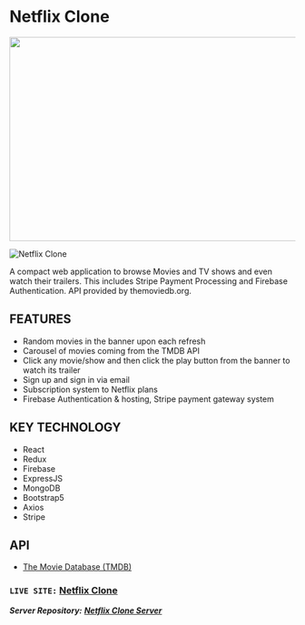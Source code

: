 # Netflix Clone

<img align="center" width="640" height="360" src="https://github.com/mekaiser/netflix-clone/blob/main/src/images/Netflix%20Clone.gif?raw=true">

![Netflix Clone](https://github.com/mekaiser/netflix-clone/blob/main/src/images/Netflix%20Clone.gif?raw=true)

A compact web application to browse Movies and TV shows and even watch their trailers. This includes Stripe Payment Processing and Firebase Authentication. API provided by themoviedb.org.

## FEATURES

- Random movies in the banner upon each refresh
- Carousel of movies coming from the TMDB API
- Click any movie/show and then click the play button from the banner to watch its trailer
- Sign up and sign in via email
- Subscription system to Netflix plans
- Firebase Authentication & hosting, Stripe payment gateway system

## KEY TECHNOLOGY

- React
- Redux
- Firebase
- ExpressJS
- MongoDB
- Bootstrap5
- Axios
- Stripe

## API

- [The Movie Database (TMDB)](https://www.themoviedb.org/)

### `LIVE SITE:` [Netflix Clone](https://netflixclonex.firebaseapp.com/)

**_Server Repository:_** **_[Netflix Clone Server](https://github.com/mekaiser/netflix-clone-server)_**
